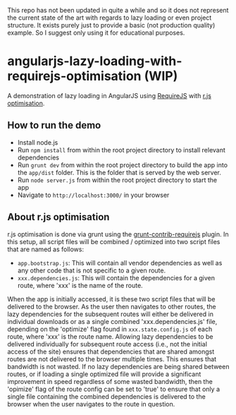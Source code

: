 This repo has not been updated in quite a while and so it does not represent the current state of the art with regards to lazy loading or even project structure. It exists purely just to provide a basic (not production quality) example. So I suggest only using it for educational purposes.

angularjs-lazy-loading-with-requirejs-optimisation (WIP)
===============

A demonstration of lazy loading in AngularJS using [RequireJS](http://requirejs.org/) with [r.js optimisation](http://requirejs.org/docs/optimization.html).

## How to run the demo

* Install node.js
* Run `npm install` from within the root project directory to install relevant dependencies
* Run `grunt dev` from within the root project directory to build the app into the `app/dist` folder. This is the folder that is served by the web server.
* Run `node server.js` from within the root project directory to start the app
* Navigate to `http://localhost:3000/` in your browser

## About r.js optimisation
r.js optimisation is done via grunt using the [grunt-contrib-requirejs](https://npmjs.org/package/grunt-contrib-requirejs) plugin. In this setup,
all script files will be combined / optimized into two script files that are named as follows:

* `app.bootstrap.js`: This will contain all vendor dependencies as well as any other code that is not specific to a given route.
* `xxx.dependencies.js`: This will contain the dependencies for a given route, where 'xxx' is the name of the route.

When the app is initially accessed, it is these two script files that will be delivered to the
browser. As the user then navigates to other routes, the lazy dependencies for the subsequent routes will either be delivered
in individual downloads or as a single combined 'xxx.dependencies.js' file, depending on the 'optimize' flag found in
`xxx.state.config.js` of each route, where 'xxx' is the route name. Allowing lazy dependencies to be delivered individually for
subsequent route access (i.e., not the initial access of the site) ensures that dependencies that are shared amongst routes are not delivered
to the browser multiple times. This ensures that bandwidth is not wasted. If no lazy dependencies are being
shared between routes, or if loading a single optimized file will provide a significant improvement in speed regardless
of some wasted bandwidth, then the 'opimize' flag of the route config can be set to 'true' to ensure that only a single
file containing the combined dependencies is delivered to the browser when the user navigates to the route in question.
